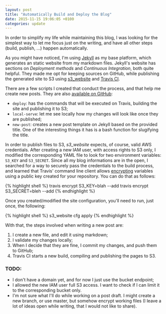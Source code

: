 ```yaml
---
layout: post
title: "Automatically Build and Deploy the Blog"
date: 2015-11-15 19:06:05 +0100
categories: update
---
```

In order to simplify my life while maintaining this blog, I was looking for the simplest way to let me focus just on the writing, and have all other steps (build, publish, ...) happen automatically.

As you might have noticed, I'm using [Jekyll](http://jekyllrb.com/) as my base platform, which generates an static website from my markdown files. Jekyll's website has sections on *Deployment methods* and *Continuous Integration*, both quite helpful. They made me opt for keeping sources on GitHub, while publishing the generated site to S3 using [s3_website](https://github.com/laurilehmijoki/s3_website) and [Travis CI](https://travis-ci.org/).

There are a few scripts I created that conduct the process, and that help me create new posts. They are also [available on GitHub](https://github.com/lucastorri/my-blog/tree/master/_scripts):

* `deploy`: has the commands that will be executed on Travis, building the site and publishing it to S3;
* `local-serve`: let me see locally how my changes will look like once they are published;
* `new-post`: creates a new post template on Jekyll based on the provided title. One of the interesting things it has is a bash function for slugifying the title.

In order to publish files to S3, *s3_website* expects, of course, valid AWS credentials. After creating a new IAM user, with access rights to S3 only, I modified the corresponding YAML file to look for two environment variables: `S3_KEY` and `S3_SECRET`. Since all my blog informations are in the open, I searched for a way to securely pass the credentials to the build process, and learned that Travis' command line client allows [encrypting](http://docs.travis-ci.com/user/encryption-keys/) variables using a public key created for your repository. You can do that as follows:

{% highlight shell %}
travis encrypt S3_KEY=blah --add
travis encrypt S3_SECRET=bleh --add
{% endhighlight %}

Once you created/modified the site configuration, you'll need to run, just once, the following:

{% highlight shell %}
s3_website cfg apply
{% endhighlight %}


With that, the steps involved when writing a new post are:

1. I create a new file, and edit it using markdown;
2. I validate my changes locally;
3. When I decide that they are fine, I commit my changes, and push them to GitHub;
4. Travis CI starts a new build, compiling and publishing the pages to S3.


### TODO:

* I don't have a domain yet, and for now I just use the bucket endpoint;
* I allowed the new IAM user full S3 access. I want to check if I can limit it to the corresponding bucket only.
* I'm not sure what I'll do while working on a post draft. I might create a new branch, or use master, but somehow encrypt working files (I leave a lot of ideas open while writing, that I would not like to share).
